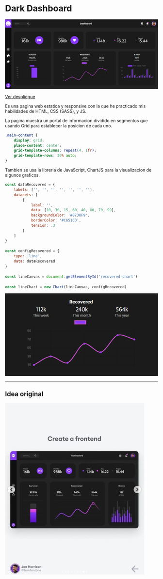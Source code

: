# **Dark Dashboard**

![Despliegue de la pagina](./assets/DespliegueEscritorio.png)

[Ver despliegue](https://flakobb.github.io/dark-dashboard/)

Es una pagina web estatica y responsive con la que he practicado mis habilidades de HTML, CSS (SASS), y JS.

La pagina muestra un portal de informacion dividido en segmentos que usando Grid para establecer la posicion de cada uno.

```CSS
.main-content {
    display: grid;
    place-content: center;
    grid-template-columns: repeat(4, 1fr);
    grid-template-rows: 30% auto;
}
```

Tambien se usa la libreria de JavaScript, ChartJS para la visualizacion de algunos graficos.

```JavaScript
const dataRecovered = {
    labels: ['', '', '', '', '', '', ''],
    datasets: [
        {
            label: '',
            data: [10, 30, 15, 60, 40, 80, 70, 99],
            backgroundColor: '#8738F9',
            borderColor: '#C651CD',
            tension: .3
        }
    ]
}

const configRecovered = {
    type: 'line',
    data: dataRecovered
}

const lineCanvas = document.getElementById('recovered-chart')

const lineChart = new Chart(lineCanvas, configRecovered)
```

![Grafica con ChartJS](./assets/GraficaRecovered.png "Ejemplo de salida de la grafica hecha con ChartJS")


---

## **Idea original**

![idea original](./assets/IdeaOriginal.png)